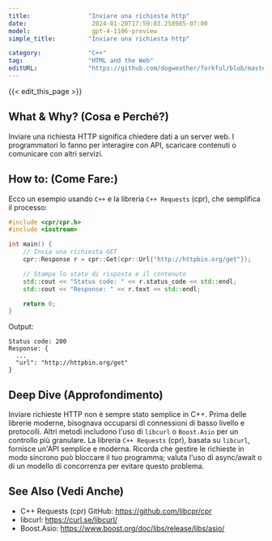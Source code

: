 ```yaml
---
title:                "Inviare una richiesta http"
date:                  2024-01-20T17:59:03.258985-07:00
model:                 gpt-4-1106-preview
simple_title:         "Inviare una richiesta http"

category:             "C++"
tag:                  "HTML and the Web"
editURL:              "https://github.com/dogweather/forkful/blob/master/content/it/cpp/sending-an-http-request.md"
---
```


{{< edit_this_page >}}

## What & Why? (Cosa e Perché?)
Inviare una richiesta HTTP significa chiedere dati a un server web. I programmatori lo fanno per interagire con API, scaricare contenuti o comunicare con altri servizi.

## How to: (Come Fare:)
Ecco un esempio usando `C++` e la libreria `C++ Requests` (cpr), che semplifica il processo:

```C++
#include <cpr/cpr.h>
#include <iostream>

int main() {
    // Invia una richiesta GET
    cpr::Response r = cpr::Get(cpr::Url{"http://httpbin.org/get"});

    // Stampa lo stato di risposta e il contenuto
    std::cout << "Status code: " << r.status_code << std::endl;
    std::cout << "Response: " << r.text << std::endl;

    return 0;
}
```
Output:
```
Status code: 200
Response: {
  ...
  "url": "http://httpbin.org/get"
}
```

## Deep Dive (Approfondimento)
Inviare richieste HTTP non è sempre stato semplice in C++. Prima delle librerie moderne, bisognava occuparsi di connessioni di basso livello e protocolli. Altri metodi includono l'uso di `libcurl` o `Boost.Asio` per un controllo più granulare. La libreria `C++ Requests` (cpr), basata su `libcurl`, fornisce un'API semplice e moderna. Ricorda che gestire le richieste in modo sincrono può bloccare il tuo programma; valuta l'uso di async/await o di un modello di concorrenza per evitare questo problema.

## See Also (Vedi Anche)
- C++ Requests (cpr) GitHub: https://github.com/libcpr/cpr
- libcurl: https://curl.se/libcurl/
- Boost.Asio: https://www.boost.org/doc/libs/release/libs/asio/
